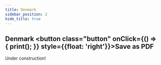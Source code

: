 ```yaml
---
title: Denmark
sidebar_position: 2  
hide_title: true
---
```

## Denmark <button class="button" onClick={() => { print(); }} style={{float: 'right'}}>Save as PDF</button>

Under construction!